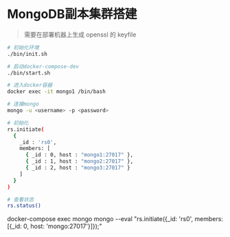 # MongoDB副本集群搭建

> 需要在部署机器上生成 openssl 的 keyfile

```bash
# 初始化环境
./bin/init.sh

# 启动docker-compose-dev
./bin/start.sh

# 进入docker容器
docker exec -it mongo1 /bin/bash

# 连接mongo
mongo -u <username> -p <password>

# 初始化
rs.initiate(
  {
    _id : 'rs0',
    members: [
      { _id : 0, host : "mongo1:27017" },
      { _id : 1, host : "mongo2:27017" },
      { _id : 2, host : "mongo3:27017" }
    ]
  }
)

# 查看状态
rs.status()
```

docker-compose exec mongo mongo --eval "rs.initiate({_id: 'rs0', members: [{_id: 0, host: 'mongo:27017'}]});"
